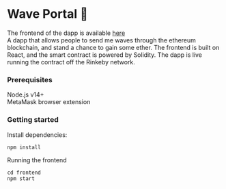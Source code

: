 # Wave Portal 👋 
The frontend of the dapp is available [here](https://github.com/sbhbenjamin/waveportal-backend)<br />
A dapp that allows people to send me waves through the ethereum blockchain, and stand a chance to gain some ether. The frontend is built on React, and the smart contract is powered by Solidity. The dapp is live running the contract off the Rinkeby network.

### Prerequisites
Node.js v14+<br />
MetaMask browser extension

### Getting started
Install dependencies: 
```
npm install
```

Running the frontend
```
cd frontend
npm start
```
